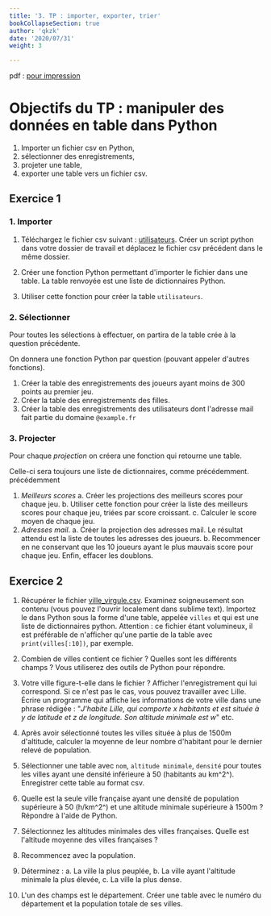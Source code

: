 ```yaml
---
title: '3. TP : importer, exporter, trier'
bookCollapseSection: true
author: 'qkzk'
date: '2020/07/31'
weight: 3

---
```


pdf : [pour impression](/uploads/docsnsi/table_csv/3_tp.pdf)

# Objectifs du TP : manipuler des données en table dans Python


1. Importer un fichier csv en Python,
2. sélectionner des enregistrements,
3. projeter une table,
4. exporter une table vers un fichier csv.

## Exercice 1

### 1. Importer


1. Téléchargez le fichier csv suivant : [utilisateurs](/uploads/docsnsi/table_csv/utilisateurs.csv).
    Créer un script python dans votre dossier de travail et déplacez le fichier csv précédent dans le même dossier.
2. Créer une fonction Python permettant d'importer le fichier dans une table.
    La table renvoyée est une liste de dictionnaires Python.

3. Utiliser cette fonction pour créer la table `utilisateurs`.

### 2. Sélectionner


Pour toutes les sélections à effectuer, on partira de la table crée à la
question précédente.

On donnera une fonction Python par question (pouvant appeler d'autres fonctions).

1. Créer la table des enregistrements des joueurs ayant moins de 300 points
    au premier jeu.
2. Créer la table des enregistrements des filles.
3. Créer la table des enregistrements des utilisateurs dont l'adresse mail fait
    partie du domaine `@example.fr`

### 3. Projecter

Pour chaque _projection_ on créera une fonction qui retourne une table.

Celle-ci sera toujours une liste de dictionnaires, comme précédemment.
précédemment

1. _Meilleurs scores_
    a. Créer les projections des meilleurs scores pour chaque jeu. 
    b. Utiliser cette fonction pour créer la liste des meilleurs scores pour
        chaque jeu, triées par score croissant.
    c. Calculer le score moyen de chaque jeu.
2. _Adresses mail_. 
    a. Créer la projection des adresses mail. Le résultat attendu est la liste
        de toutes les adresses des joueurs.
    b. Recommencer en ne conservant que les 10 joueurs ayant le plus mauvais
        score pour chaque jeu. Enfin, effacer les doublons.


## Exercice 2

1. Récupérer le fichier [ville_virgule.csv](https://pixees.fr/informatiquelycee/n_site/asset/villes_virgule.csv).
    Examinez soigneusement son contenu (vous pouvez l'ouvrir localement dans
    sublime text). Importez le dans Python sous la forme d'une table,
    appelée `villes` et qui est une liste de dictionnaires python.
    Attention : ce fichier étant volumineux, il est préférable de n'afficher
    qu'une partie de la table avec `print(villes[:10])`, par exemple.

2. Combien de villes contient ce fichier ? Quelles sont les différents champs ?
    Vous utiliserez des outils de Python pour répondre.

3. Votre ville figure-t-elle dans le fichier ? Afficher l'enregistrement qui
    lui correspond. Si ce n'est pas le cas, vous pouvez travailler avec Lille.\
    Écrire un programme qui affiche les informations de votre ville
    dans une phrase rédigée : "_J'habite Lille, qui comporte x habitants et est
    située à y de latitude et z de longitude. Son altitude minimale est w_" etc.

4. Après avoir sélectionné toutes les villes située à plus de 1500m d'altitude,
    calculer la moyenne de leur nombre d'habitant pour le dernier relevé
    de population.

5. Sélectionner une table avec `nom`, `altitude minimale`, `densité` pour toutes
    les villes ayant une densité inférieure à 50 (habitants au km^2^).
    Enregistrer cette table au format csv.

6. Quelle est la seule ville française ayant une densité de population
    supérieure à 50 (h/km^2^) et une altitude minimale supérieure à 1500m ?
    Répondre à l'aide de Python.

7. Sélectionnez les altitudes minimales des villes françaises. Quelle est 
    l'altitude moyenne des villes françaises ?

8. Recommencez avec la population.

9. Déterminez : 
    a. La ville la plus peuplée,
    b. La ville ayant l'altitude minimale la plus élevée,
    c. La ville la plus dense.

10. L'un des champs est le département. Créer une table avec le numéro
    du département et la population totale de ses villes.

